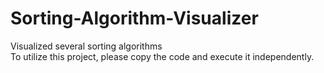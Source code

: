 # Sorting-Algorithm-Visualizer
Visualized several sorting algorithms
<br />
To utilize this project, please copy the code and execute it independently.
